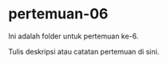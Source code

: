 ﻿# pertemuan-06

Ini adalah folder untuk pertemuan ke-6.

Tulis deskripsi atau catatan pertemuan di sini.
